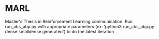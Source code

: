 # MARL
Master's Thesis in Reinforcement Learning communication. Run run_abs_abp.py with appropriate parameters (ex: 'python3 run_abs_abp.py dense smalldense generated') to do the latest iteration
